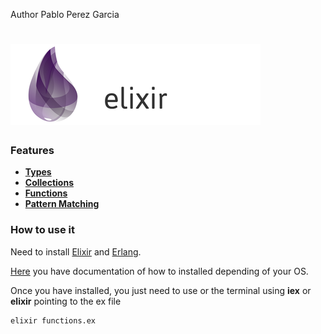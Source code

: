 Author  Pablo Perez Garcia

# ![My image](img/elixir.png)

### Features

* **[Types](features/lib/basics.ex)**
* **[Collections](features/lib/collections.ex)**
* **[Functions](features/lib/functions.ex)**
* **[Pattern Matching](features/lib/pattern_matching.ex)**

### How to use it

Need to install [Elixir](https://elixir-lang.org) and [Erlang](https://www.erlang.org).

[Here](https://elixir-lang.org/install.html#distributions) you have documentation of how to installed depending of your OS.

Once you have installed, you just need to use or the terminal using **iex** or **elixir** pointing to the ex file

```
elixir functions.ex
```